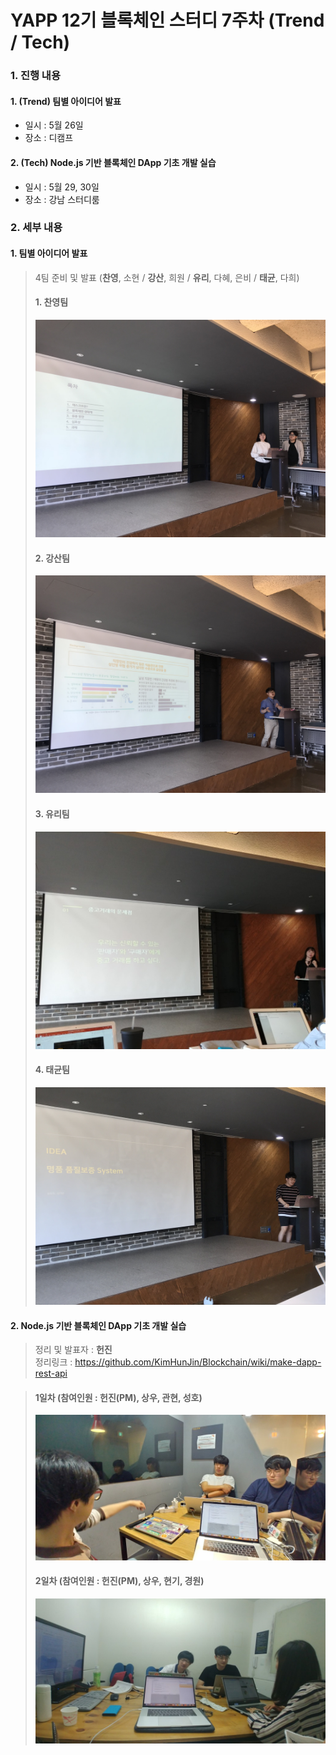 # YAPP 12기 블록체인 스터디 7주차 (Trend / Tech)

### 1. 진행 내용  
#### 1. (Trend) 팀별 아이디어 발표
- 일시 : 5월 26일
- 장소 : 디캠프

#### 2. (Tech) Node.js 기반 블록체인 DApp 기초 개발 실습
- 일시 : 5월 29, 30일
- 장소 : 강남 스터디룸
  
### 2. 세부 내용  
#### 1. 팀별 아이디어 발표  
   > 4팀 준비 및 발표 (**찬영**, 소현 / **강산**, 희원 / **유리**, 다혜, 은비 / **태균**, 다희)  
   > #### 1. 찬영팀  
   > ![image](https://github.com/YAPP12th/BlockChain_study/blob/master/blockchain_tech/0.Reference/photo/7_presentation1.jpeg?raw=true)  
   > #### 2. 강산팀  
   > ![image](https://github.com/YAPP12th/BlockChain_study/blob/master/blockchain_tech/0.Reference/photo/7_presentation3.jpeg?raw=true)  
   > #### 3. 유리팀  
   > ![image](https://github.com/YAPP12th/BlockChain_study/blob/master/blockchain_tech/0.Reference/photo/7_presentation2.jpeg?raw=true)  
   > #### 4. 태균팀  
   > ![image](https://github.com/YAPP12th/BlockChain_study/blob/master/blockchain_tech/0.Reference/photo/7_presentation4.jpeg?raw=true)  

#### 2. Node.js 기반 블록체인 DApp 기초 개발 실습
   > 정리 및 발표자 : **헌진**    
   > 정리링크 : https://github.com/KimHunJin/Blockchain/wiki/make-dapp-rest-api  

   > #### 1일차 (참여인원 : **헌진(PM)**, 상우, 관현, 성호)
   > ![image](https://github.com/YAPP12th/BlockChain_study/blob/master/blockchain_tech/0.Reference/photo/7_develop1.jpeg?raw=true)  
   > #### 2일차 (참여인원 : **헌진(PM)**, 상우, 현기, 경원)
   > ![image](https://github.com/YAPP12th/BlockChain_study/blob/master/blockchain_tech/0.Reference/photo/7_develop2.jpeg?raw=true)
